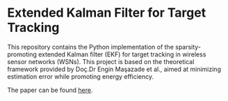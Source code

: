 # Extended Kalman Filter for Target Tracking

This repository contains the Python implementation of the sparsity-promoting extended Kalman filter (EKF) for target tracking in wireless sensor networks (WSNs). This project is based on the theoretical framework provided by Doç.Dr Engin Maşazade et al., aimed at minimizing estimation error while promoting energy efficiency.

The paper can be found [here](https://ieeexplore.ieee.org/abstract/document/6310013/).

